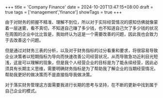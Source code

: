 +++
title = 'Company Finance'
date = 2024-10-20T13:47:15+08:00
draft = true
tags = ['management','finance']
showTags = true
+++

由于对财务的把握不精准、理解不到位，所以对于实际经营情况的感知仿佛就像蒙着一层迷雾，看不真切，不知道自己赚了多少钱，也不知道自己欠了多少钱的状况在周围的企业中比比皆是，我始终认为这是一个需要改善的问题，因此我也会致力于去改善这个问题。

但是通过对财务三表的分析，以及对于财务指标的过分看重和要求，将很容易导致企业决策者以短期指标为导向而快速改善公司经营状况，从而导致急功近利目光短浅，这是可以理解的现象，但是我个人经营企业的目标是为了能永续经营，因此必须具有长期主义思维，需要明确财务指标是为了帮助我了解企业的当期经营情况，帮助我更好的做决策而不是直接指导我做决策。

对于落实财务管理这方面需要我进行长期的思考与坚持，在不断的更新中找到属于自己企业的模式。